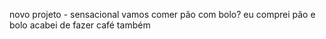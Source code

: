 novo projeto - sensacional
vamos comer pão com bolo?
eu comprei pão e bolo
acabei de fazer café também
